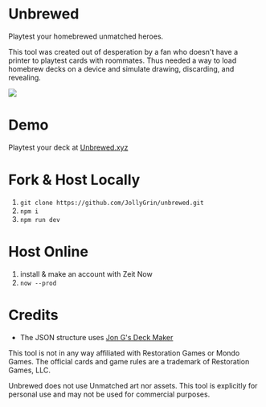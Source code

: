 # Unbrewed

Playtest your homebrewed unmatched heroes.

This tool was created out of desperation by a fan who doesn't have a printer to playtest cards with roommates. Thus needed a way to load homebrew decks on a device and simulate drawing, discarding, and revealing.

![](https://i.imgur.com/rMTrYOp.gif)

# Demo

Playtest your deck at [Unbrewed.xyz](https://unbrewed.xyz)

# Fork & Host Locally

1. `git clone https://github.com/JollyGrin/unbrewed.git`
2. `npm i`
3. `npm run dev`

# Host Online

1. install & make an account with Zeit Now
2. `now --prod`

# Credits

- The JSON structure uses [Jon G's Deck Maker](https://jonathanguberman.github.io/unmatched_maker/)

This tool is not in any way affiliated with Restoration Games or Mondo Games. The official cards and game rules are a trademark of Restoration Games, LLC.

Unbrewed does not use Unmatched art nor assets. This tool is explicitly for personal use and may not be used for commercial purposes.
